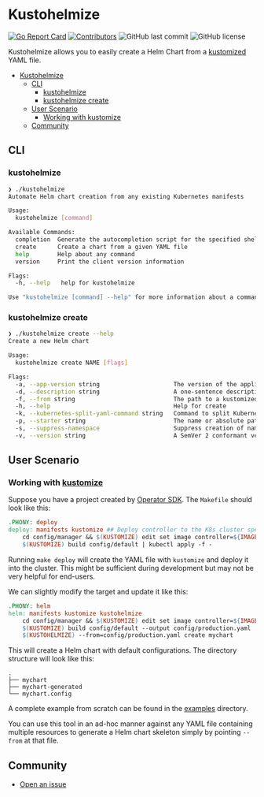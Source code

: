 # Kustohelmize
[![Go Report Card](https://goreportcard.com/badge/github.com/yeahdongcn/kustohelmize)](https://goreportcard.com/report/github.com/yeahdongcn/kustohelmize)
[![Contributors](https://img.shields.io/github/contributors/yeahdongcn/kustohelmize)](https://github.com/yeahdongcn/kustohelmize/graphs/contributors)
![GitHub last commit](https://img.shields.io/github/last-commit/yeahdongcn/kustohelmize/main)
![GitHub license](https://img.shields.io/github/license/yeahdongcn/kustohelmize)

Kustohelmize allows you to easily create a Helm Chart from a [kustomized](https://github.com/kubernetes-sigs/kustomize) YAML file.

- [Kustohelmize](#kustohelmize)
  - [CLI](#cli)
    - [kustohelmize](#kustohelmize-1)
    - [kustohelmize create](#kustohelmize-create)
  - [User Scenario](#user-scenario)
    - [Working with kustomize](#working-with-kustomize)
  - [Community](#community)

## CLI

### kustohelmize

```sh
❯ ./kustohelmize
Automate Helm chart creation from any existing Kubernetes manifests

Usage:
  kustohelmize [command]

Available Commands:
  completion  Generate the autocompletion script for the specified shell
  create      Create a chart from a given YAML file
  help        Help about any command
  version     Print the client version information

Flags:
  -h, --help   help for kustohelmize

Use "kustohelmize [command] --help" for more information about a command.
```

### kustohelmize create

```sh
❯ ./kustohelmize create --help
Create a new Helm chart

Usage:
  kustohelmize create NAME [flags]

Flags:
  -a, --app-version string                     The version of the application enclosed inside of this chart
  -d, --description string                     A one-sentence description of the chart
  -f, --from string                            The path to a kustomized YAML file
  -h, --help                                   Help for create
  -k, --kubernetes-split-yaml-command string   Command to split Kubernetes YAML (default "kubernetes-split-yaml")
  -p, --starter string                         The name or absolute path to Helm starter scaffold
  -s, --suppress-namespace                     Suppress creation of namespace resource, which Kustomize will emit. RBAC bindings for SAs will be to {{ .Release.Namespace }}
  -v, --version string                         A SemVer 2 conformant version string of the chart
```

## User Scenario

### Working with [kustomize](https://kustomize.io/)

Suppose you have a project created by [Operator SDK](https://sdk.operatorframework.io/). The `Makefile` should look like this:

```Makefile
.PHONY: deploy
deploy: manifests kustomize ## Deploy controller to the K8s cluster specified in ~/.kube/config.
    cd config/manager && $(KUSTOMIZE) edit set image controller=${IMAGE}
    $(KUSTOMIZE) build config/default | kubectl apply -f -
```

Running `make deploy` will create the YAML file with `kustomize` and deploy it into the cluster. This might be sufficient during development but may not be very helpful for end-users.

We can slightly modify the target and update it like this:

```Makefile
.PHONY: helm
helm: manifests kustomize kustohelmize
    cd config/manager && $(KUSTOMIZE) edit set image controller=${IMAGE}
    $(KUSTOMIZE) build config/default --output config/production.yaml
    $(KUSTOHELMIZE) --from=config/production.yaml create mychart
```

This will create a Helm chart with default configurations. The directory structure will look like this:

```
.
├── mychart
├── mychart-generated
└── mychart.config
```

A complete example from scratch can be found in the [examples](https://github.com/yeahdongcn/kustohelmize/tree/main/examples) directory.

You can use this tool in an ad-hoc manner against any YAML file containing multiple resources to generate a Helm chart skeleton simply by pointing `--from` at that file.

## Community

* [Open an issue](https://github.com/yeahdongcn/kustohelmize/issues/new)